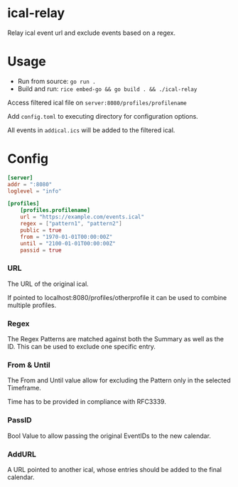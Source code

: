 ical-relay
==========
Relay ical event url and exclude events based on a regex.

# Usage
* Run from source: `go run .`
* Build and run: `rice embed-go && go build . && ./ical-relay`

Access filtered ical file on `server:8080/profiles/profilename`

Add `config.toml` to executing directory for configuration options.

All events in `addical.ics` will be added to the filtered ical.

# Config
```toml
[server]
addr = ":8080"
loglevel = "info"

[profiles]
    [profiles.profilename]
    url = "https://example.com/events.ical"
    regex = ["pattern1", "pattern2"]
    public = true
    from = "1970-01-01T00:00:00Z"
    until = "2100-01-01T00:00:00Z"
    passid = true
```

### URL

The URL of the original ical.

If pointed to localhost:8080/profiles/otherprofile it can be used to combine multiple profiles.

### Regex

The Regex Patterns are matched against both the Summary as well as the ID. This can be used to exclude one specific entry.

### From & Until

The From and Until value allow for excluding the Pattern only in the selected Timeframe.

Time has to be provided in compliance with RFC3339.

### PassID

Bool Value to allow passing the original EventIDs to the new calendar.

### AddURL

A URL pointed to another ical, whose entries should be added to the final calendar.
